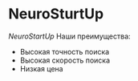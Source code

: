 # NeuroSturtUp
*NeuroStartUp*
Наши преимущества:
* Высокая точность поиска
* Высокая скорость поиска
* Низкая цена
